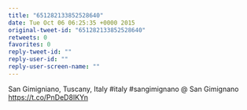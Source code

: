 ```yaml
---
title: "651282133852528640"
date: Tue Oct 06 06:25:35 +0000 2015
original-tweet-id: "651282133852528640"
retweets: 0
favorites: 0
reply-tweet-id: ""
reply-user-id: ""
reply-user-screen-name: ""
---
```

San Gimigniano, Tuscany, Italy #italy #sangimignano @ San Gimignano <a href="https://t.co/PnDeD8IKYn">https://t.co/PnDeD8IKYn</a>
